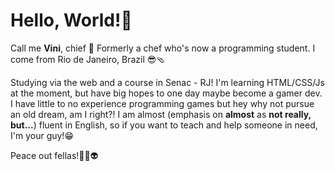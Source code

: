 # Hello, World!👋

Call me **Vini**, chief 🫡
Formerly a chef who's now a programming student. I come from Rio de Janeiro, Brazil 😎🩴

Studying via the web and a course in Senac - RJ!
I'm learning HTML/CSS/Js at the moment, but have big hopes to one day maybe become a gamer dev.
I have little to no experience programming games but hey why not pursue an old dream, am I right?! 
I am almost (emphasis on **almost** as **not really, but...**) fluent in English, so if you want to teach and help someone in need, I'm your guy!😁

Peace out fellas!✌🏻👽
